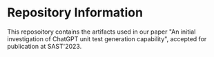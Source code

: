 # Repository Information

This reposoitory contains the artifacts used in our paper "An initial investigation of ChatGPT unit test generation
capability", accepted for publication at SAST'2023.
